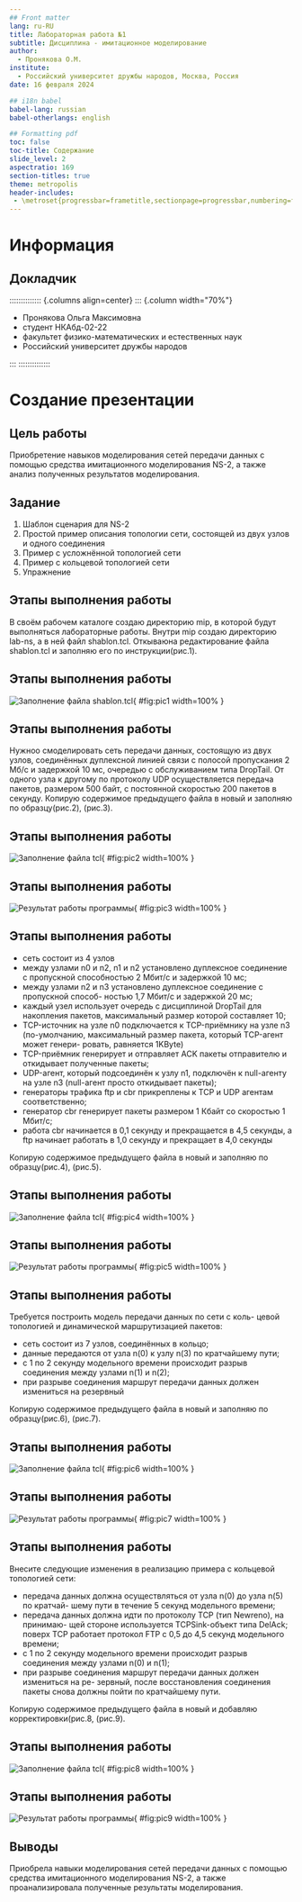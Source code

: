 ```yaml
---
## Front matter
lang: ru-RU
title: Лабораторная работа №1
subtitle: Дисциплина - имитационное моделирование
author:
  - Пронякова О.М.
institute:
  - Российский университет дружбы народов, Москва, Россия
date: 16 февраля 2024

## i18n babel
babel-lang: russian
babel-otherlangs: english

## Formatting pdf
toc: false
toc-title: Содержание
slide_level: 2
aspectratio: 169
section-titles: true
theme: metropolis
header-includes:
 - \metroset{progressbar=frametitle,sectionpage=progressbar,numbering=fraction}
---
```


# Информация

## Докладчик

:::::::::::::: {.columns align=center}
::: {.column width="70%"}

  * Пронякова Ольга Максимовна
  * студент НКАбд-02-22
  * факультет физико-математических и естественных наук
  * Российский университет дружбы народов

:::
::::::::::::::

# Создание презентации

## Цель работы

Приобретение навыков моделирования сетей передачи данных с помощью средства имитационного моделирования NS-2, а также анализ полученных результатов моделирования.

## Задание

1. Шаблон сценария для NS-2
2. Простой пример описания топологии сети, состоящей из двух узлов и одного соединения
3. Пример с усложнённой топологией сети
4. Пример с кольцевой топологией сети
5. Упражнение 

## Этапы выполнения работы

В своём рабочем каталоге создаю директорию mip, в которой будут выполняться лабораторные работы. Внутри mip создаю директорию lab-ns, а в ней файл shablon.tcl. Откываюна редактирование файла shablon.tcl и заполняю его по инструкции(рис.1).

## Этапы выполнения работы

![Заполнение файла shablon.tcl](image/pic1.jpeg){ #fig:pic1 width=100% }

## Этапы выполнения работы

Нужноо смоделировать сеть передачи данных, состоящую из двух узлов, соединённых дуплексной линией связи с полосой пропускания 2 Мб/с и задержкой 10 мс, очередью с обслуживанием типа DropTail. От одного узла к другому по протоколу UDP осуществляется передача пакетов, размером 500 байт, с постоянной скоростью 200 пакетов в секунду. 
Копирую содержимое предыдущего файла в новый и заполняю по образцу(рис.2), (рис.3).

## Этапы выполнения работы

![Заполнение файла tcl](image/pic2.jpeg){ #fig:pic2 width=100% }

## Этапы выполнения работы

![Результат работы программы](image/pic3.jpeg){ #fig:pic3 width=100% }

## Этапы выполнения работы

- сеть состоит из 4 узлов
- между узлами n0 и n2, n1 и n2 установлено дуплексное соединение с пропускной
способностью 2 Мбит/с и задержкой 10 мс;
- между узлами n2 и n3 установлено дуплексное соединение с пропускной способ-
ностью 1,7 Мбит/с и задержкой 20 мс;
- каждый узел использует очередь с дисциплиной DropTail для накопления пакетов,
максимальный размер которой составляет 10;
- TCP-источник на узле n0 подключается к TCP-приёмнику на узле n3
(по-умолчанию, максимальный размер пакета, который TCP-агент может генери-
ровать, равняется 1KByte)
- TCP-приёмник генерирует и отправляет ACK пакеты отправителю и откидывает
полученные пакеты;
- UDP-агент, который подсоединён к узлу n1, подключён к null-агенту на узле n3
(null-агент просто откидывает пакеты);
- генераторы трафика ftp и cbr прикреплены к TCP и UDP агентам соответственно;
- генератор cbr генерирует пакеты размером 1 Кбайт со скоростью 1 Мбит/с;
- работа cbr начинается в 0,1 секунду и прекращается в 4,5 секунды, а ftp начинает
работать в 1,0 секунду и прекращает в 4,0 секунды

Копирую содержимое предыдущего файла в новый и заполняю по образцу(рис.4), (рис.5).

## Этапы выполнения работы

![Заполнение файла tcl](image/pic4.jpeg){ #fig:pic4 width=100% }

## Этапы выполнения работы

![Результат работы программы](image/pic5.jpeg){ #fig:pic5 width=100% }

## Этапы выполнения работы

Требуется построить модель передачи данных по сети с коль-
цевой топологией и динамической маршрутизацией пакетов:
- сеть состоит из 7 узлов, соединённых в кольцо;
- данные передаются от узла n(0) к узлу n(3) по кратчайшему пути;
- с 1 по 2 секунду модельного времени происходит разрыв соединения между узлами n(1) и n(2);
- при разрыве соединения маршрут передачи данных должен измениться на резервный

Копирую содержимое предыдущего файла в новый и заполняю по образцу(рис.6), (рис.7).

## Этапы выполнения работы

![Заполнение файла tcl](image/pic6.jpeg){ #fig:pic6 width=100% }

## Этапы выполнения работы

![Результат работы программы](image/pic7.jpeg){ #fig:pic7 width=100% }

## Этапы выполнения работы

Внесите следующие изменения в реализацию примера с кольцевой топологией сети:

- передача данных должна осуществляться от узла n(0) до узла n(5) по кратчай-
шему пути в течение 5 секунд модельного времени;
- передача данных должна идти по протоколу TCP (тип Newreno), на принимаю-
щей стороне используется TCPSink-объект типа DelAck; поверх TCP работает
протокол FTP с 0,5 до 4,5 секунд модельного времени;
- с 1 по 2 секунду модельного времени происходит разрыв соединения между
узлами n(0) и n(1);
- при разрыве соединения маршрут передачи данных должен измениться на ре-
зервный, после восстановления соединения пакеты снова должны пойти по
кратчайшему пути.

Копирую содержимое предыдущего файла в новый и добавляю корректировки(рис.8, (рис.9).

## Этапы выполнения работы

![Заполнение файла tcl](image/pic8.jpeg){ #fig:pic8 width=100% }

## Этапы выполнения работы

![Результат работы программы](image/pic9.jpeg){ #fig:pic9 width=100% }

## Выводы

Приобрела навыки моделирования сетей передачи данных с помощью средства имитационного моделирования NS-2, а также проанализировала полученные результаты моделирования.

